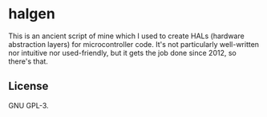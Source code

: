 # halgen
This is an ancient script of mine which I used to create HALs (hardware
abstraction layers) for microcontroller code. It's not particularly
well-written nor intuitive nor used-friendly, but it gets the job done since
2012, so there's that.

## License
GNU GPL-3.

